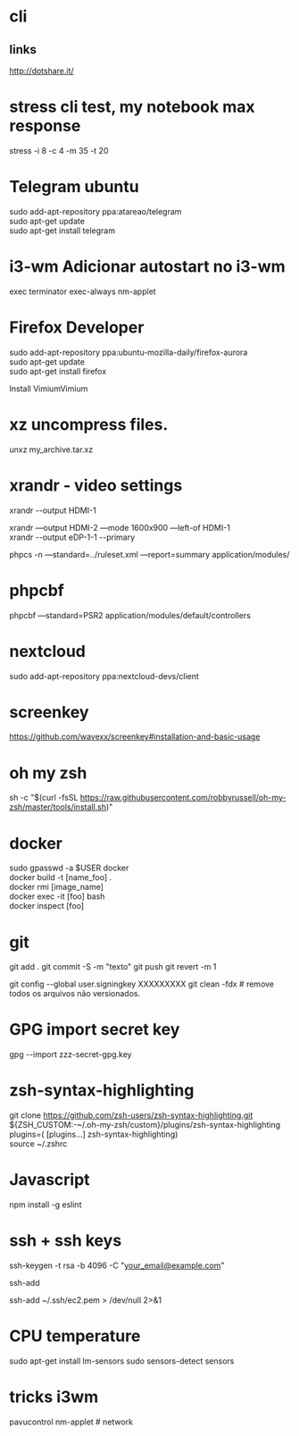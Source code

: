# cli
## links
http://dotshare.it/


# stress cli test, my notebook max response  
stress -i 8 -c 4 -m 35 -t 20


# Telegram ubuntu   

sudo add-apt-repository ppa:atareao/telegram  
sudo apt-get update  
sudo apt-get install telegram  



# i3-wm Adicionar autostart no i3-wm
exec terminator
exec-always nm-applet

# Firefox Developer  
sudo add-apt-repository ppa:ubuntu-mozilla-daily/firefox-aurora  
sudo apt-get update  
sudo apt-get install firefox  

Install VimiumVimium

# xz uncompress files.
unxz my_archive.tar.xz

# xrandr - video settings

xrandr --output HDMI-1

xrandr —output HDMI-2 —mode 1600x900 —left-of HDMI-1  
xrandr --output eDP-1-1 --primary 

phpcs -n —standard=../ruleset.xml —report=summary application/modules/ 

# phpcbf

phpcbf —standard=PSR2 application/modules/default/controllers 

# nextcloud 
sudo add-apt-repository ppa:nextcloud-devs/client  
# screenkey 
https://github.com/wavexx/screenkey#installation-and-basic-usage 


# oh my zsh  
sh -c "$(curl -fsSL https://raw.githubusercontent.com/robbyrussell/oh-my-zsh/master/tools/install.sh)"  

# docker 
sudo gpasswd -a $USER docker  
docker build -t [name_foo] .   
docker rmi [image_name]  
docker exec -it [foo] bash  
docker inspect [foo]   

# git
git add .
git commit -S -m "texto"
git push
git revert -m 1 <commit-hash> 

git config --global user.signingkey XXXXXXXXX
git clean -fdx  # remove todos os arquivos não versionados.


# GPG import secret key
gpg --import zzz-secret-gpg.key



# zsh-syntax-highlighting  
 git clone https://github.com/zsh-users/zsh-syntax-highlighting.git ${ZSH_CUSTOM:-~/.oh-my-zsh/custom}/plugins/zsh-syntax-highlighting  
  plugins=( [plugins...] zsh-syntax-highlighting)  
   source ~/.zshrc
   
   # Javascript
npm install -g eslint

# ssh + ssh keys    
ssh-keygen -t rsa -b 4096 -C "your_email@example.com"  

ssh-add  

ssh-add ~/.ssh/ec2.pem > /dev/null 2>&1

# CPU temperature
sudo apt-get install lm-sensors 
sudo sensors-detect
sensors


# tricks i3wm 

pavucontrol
nm-applet # network
